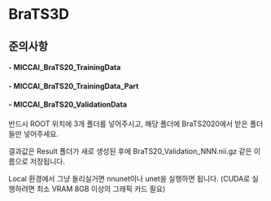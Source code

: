 # BraTS3D

## 준의사항

#### - MICCAI_BraTS20_TrainingData
#### - MICCAI_BraTS20_TrainingData_Part
#### - MICCAI_BraTS20_ValidationData

반드시 ROOT 위치에 3개 폴더를 넣어주시고, 해당 폴더에 BraTS2020에서 받은 폴더들만 넣어주세요.

결과값은 Result 폴더가 새로 생성된 후에 BraTS20_Validation_NNN.nii.gz 같은 이름으로 저장됩니다.

Local 환경에서 그냥 돌리실거면 nnunet이나 unet을 실행하면 됩니다.
(CUDA로 실행하려면 최소 VRAM 8GB 이상의 그래픽 카드 필요)
